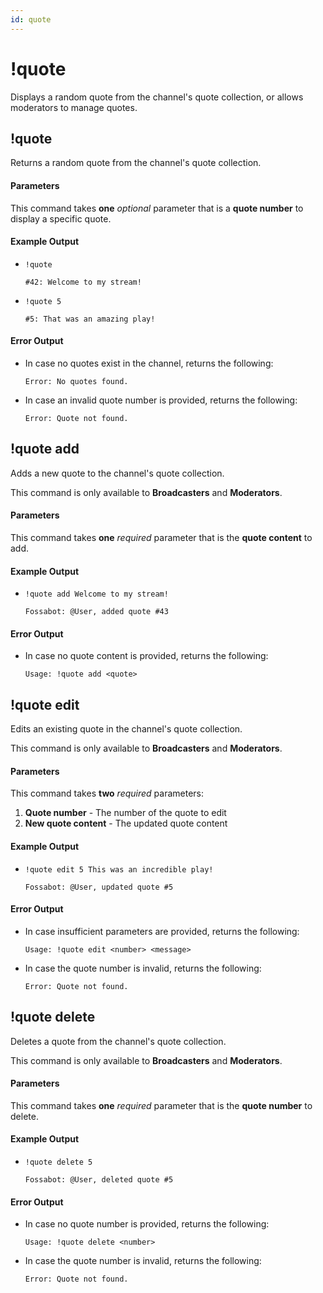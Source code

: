 ```yaml
---
id: quote
---
```


# !quote

Displays a random quote from the channel's quote collection, or allows moderators to manage quotes.

## !quote

Returns a random quote from the channel's quote collection.

#### Parameters

This command takes **one** *optional* parameter that is a **quote number** to display a specific quote.

#### Example Output

* `!quote`

    ```
    #42: Welcome to my stream!
    ```

* `!quote 5`

    ```
    #5: That was an amazing play!
    ```

#### Error Output

* In case no quotes exist in the channel, returns the following:

    ```
    Error: No quotes found.
    ```

* In case an invalid quote number is provided, returns the following:

    ```
    Error: Quote not found.
    ```

## !quote add

Adds a new quote to the channel's quote collection.

This command is only available to **Broadcasters** and **Moderators**.

#### Parameters

This command takes **one** *required* parameter that is the **quote content** to add.

#### Example Output

* `!quote add Welcome to my stream!`

    ```
    Fossabot: @User, added quote #43
    ```

#### Error Output

* In case no quote content is provided, returns the following:

    ```
    Usage: !quote add <quote>
    ```

## !quote edit

Edits an existing quote in the channel's quote collection.

This command is only available to **Broadcasters** and **Moderators**.

#### Parameters

This command takes **two** *required* parameters:

1. **Quote number** - The number of the quote to edit
2. **New quote content** - The updated quote content

#### Example Output

* `!quote edit 5 This was an incredible play!`

    ```
    Fossabot: @User, updated quote #5
    ```

#### Error Output

* In case insufficient parameters are provided, returns the following:

    ```
    Usage: !quote edit <number> <message>
    ```

* In case the quote number is invalid, returns the following:

    ```
    Error: Quote not found.
    ```

## !quote delete

Deletes a quote from the channel's quote collection.

This command is only available to **Broadcasters** and **Moderators**.

#### Parameters

This command takes **one** *required* parameter that is the **quote number** to delete.

#### Example Output

* `!quote delete 5`

    ```
    Fossabot: @User, deleted quote #5
    ```

#### Error Output

* In case no quote number is provided, returns the following:

    ```
    Usage: !quote delete <number>
    ```

* In case the quote number is invalid, returns the following:

    ```
    Error: Quote not found.
    ```

